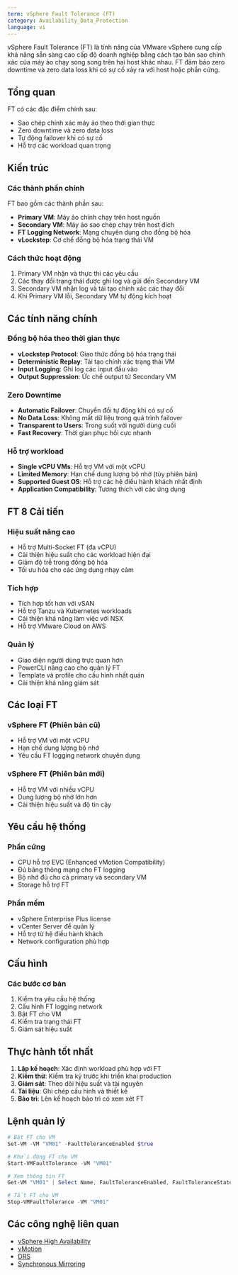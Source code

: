 ```yaml
---
term: vSphere Fault Tolerance (FT)
category: Availability_Data_Protection
language: vi
---
```


vSphere Fault Tolerance (FT) là tính năng của VMware vSphere cung cấp khả năng sẵn sàng cao cấp độ doanh nghiệp bằng cách tạo bản sao chính xác của máy ảo chạy song song trên hai host khác nhau. FT đảm bảo zero downtime và zero data loss khi có sự cố xảy ra với host hoặc phần cứng.

## Tổng quan

FT có các đặc điểm chính sau:
- Sao chép chính xác máy ảo theo thời gian thực
- Zero downtime và zero data loss
- Tự động failover khi có sự cố
- Hỗ trợ các workload quan trọng

## Kiến trúc

### Các thành phần chính
FT bao gồm các thành phần sau:
- **Primary VM**: Máy ảo chính chạy trên host nguồn
- **Secondary VM**: Máy ảo sao chép chạy trên host đích
- **FT Logging Network**: Mạng chuyên dụng cho đồng bộ hóa
- **vLockstep**: Cơ chế đồng bộ hóa trạng thái VM

### Cách thức hoạt động
1. Primary VM nhận và thực thi các yêu cầu
2. Các thay đổi trạng thái được ghi log và gửi đến Secondary VM
3. Secondary VM nhận log và tái tạo chính xác các thay đổi
4. Khi Primary VM lỗi, Secondary VM tự động kích hoạt

## Các tính năng chính

### Đồng bộ hóa theo thời gian thực
- **vLockstep Protocol**: Giao thức đồng bộ hóa trạng thái
- **Deterministic Replay**: Tái tạo chính xác trạng thái VM
- **Input Logging**: Ghi log các input đầu vào
- **Output Suppression**: Ức chế output từ Secondary VM

### Zero Downtime
- **Automatic Failover**: Chuyển đổi tự động khi có sự cố
- **No Data Loss**: Không mất dữ liệu trong quá trình failover
- **Transparent to Users**: Trong suốt với người dùng cuối
- **Fast Recovery**: Thời gian phục hồi cực nhanh

### Hỗ trợ workload
- **Single vCPU VMs**: Hỗ trợ VM với một vCPU
- **Limited Memory**: Hạn chế dung lượng bộ nhớ (tùy phiên bản)
- **Supported Guest OS**: Hỗ trợ các hệ điều hành khách nhất định
- **Application Compatibility**: Tương thích với các ứng dụng

## FT 8 Cải tiến

### Hiệu suất nâng cao
- Hỗ trợ Multi-Socket FT (đa vCPU)
- Cải thiện hiệu suất cho các workload hiện đại
- Giảm độ trễ trong đồng bộ hóa
- Tối ưu hóa cho các ứng dụng nhạy cảm

### Tích hợp
- Tích hợp tốt hơn với vSAN
- Hỗ trợ Tanzu và Kubernetes workloads
- Cải thiện khả năng làm việc với NSX
- Hỗ trợ VMware Cloud on AWS

### Quản lý
- Giao diện người dùng trực quan hơn
- PowerCLI nâng cao cho quản lý FT
- Template và profile cho cấu hình nhất quán
- Cải thiện khả năng giám sát

## Các loại FT

### vSphere FT (Phiên bản cũ)
- Hỗ trợ VM với một vCPU
- Hạn chế dung lượng bộ nhớ
- Yêu cầu FT logging network chuyên dụng

### vSphere FT (Phiên bản mới)
- Hỗ trợ VM với nhiều vCPU
- Dung lượng bộ nhớ lớn hơn
- Cải thiện hiệu suất và độ tin cậy

## Yêu cầu hệ thống

### Phần cứng
- CPU hỗ trợ EVC (Enhanced vMotion Compatibility)
- Đủ băng thông mạng cho FT logging
- Bộ nhớ đủ cho cả primary và secondary VM
- Storage hỗ trợ FT

### Phần mềm
- vSphere Enterprise Plus license
- vCenter Server để quản lý
- Hỗ trợ từ hệ điều hành khách
- Network configuration phù hợp

## Cấu hình

### Các bước cơ bản
1. Kiểm tra yêu cầu hệ thống
2. Cấu hình FT logging network
3. Bật FT cho VM
4. Kiểm tra trạng thái FT
5. Giám sát hiệu suất

## Thực hành tốt nhất

1. **Lập kế hoạch**: Xác định workload phù hợp với FT
2. **Kiểm thử**: Kiểm tra kỹ trước khi triển khai production
3. **Giám sát**: Theo dõi hiệu suất và tài nguyên
4. **Tài liệu**: Ghi chép cấu hình và thiết kế
5. **Bảo trì**: Lên kế hoạch bảo trì có xem xét FT

## Lệnh quản lý

```powershell
# Bật FT cho VM
Set-VM -VM "VM01" -FaultToleranceEnabled $true

# Khởi động FT cho VM
Start-VMFaultTolerance -VM "VM01"

# Xem thông tin FT
Get-VM "VM01" | Select Name, FaultToleranceEnabled, FaultToleranceState

# Tắt FT cho VM
Stop-VMFaultTolerance -VM "VM01"
```

## Các công nghệ liên quan

- [vSphere High Availability](/glossary/term/vsphere-high-availability.md)
- [vMotion](/glossary/term/vmotion.md)
- [DRS](/glossary/term/drs.md)
- [Synchronous Mirroring](/glossary/term/synchronous-mirroring.md)